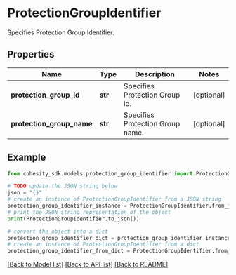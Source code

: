 # ProtectionGroupIdentifier

Specifies Protection Group Identifier.

## Properties

Name | Type | Description | Notes
------------ | ------------- | ------------- | -------------
**protection_group_id** | **str** | Specifies Protection Group id. | [optional] 
**protection_group_name** | **str** | Specifies Protection Group name. | [optional] 

## Example

```python
from cohesity_sdk.models.protection_group_identifier import ProtectionGroupIdentifier

# TODO update the JSON string below
json = "{}"
# create an instance of ProtectionGroupIdentifier from a JSON string
protection_group_identifier_instance = ProtectionGroupIdentifier.from_json(json)
# print the JSON string representation of the object
print(ProtectionGroupIdentifier.to_json())

# convert the object into a dict
protection_group_identifier_dict = protection_group_identifier_instance.to_dict()
# create an instance of ProtectionGroupIdentifier from a dict
protection_group_identifier_from_dict = ProtectionGroupIdentifier.from_dict(protection_group_identifier_dict)
```
[[Back to Model list]](../README.md#documentation-for-models) [[Back to API list]](../README.md#documentation-for-api-endpoints) [[Back to README]](../README.md)


